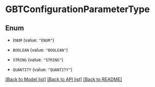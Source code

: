 # GBTConfigurationParameterType

## Enum


* `ENUM` (value: `"ENUM"`)

* `BOOLEAN` (value: `"BOOLEAN"`)

* `STRING` (value: `"STRING"`)

* `QUANTITY` (value: `"QUANTITY"`)


[[Back to Model list]](../README.md#documentation-for-models) [[Back to API list]](../README.md#documentation-for-api-endpoints) [[Back to README]](../README.md)


